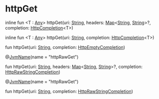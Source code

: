 # httpGet

inline fun &lt;T : [Any](https://kotlinlang.org/api/latest/jvm/stdlib/kotlin/-any/index.html)&gt; httpGet(uri: [String](https://kotlinlang.org/api/latest/jvm/stdlib/kotlin/-string/index.html), headers: [Map](https://kotlinlang.org/api/latest/jvm/stdlib/kotlin.collections/-map/index.html)&lt;[String](https://kotlinlang.org/api/latest/jvm/stdlib/kotlin/-string/index.html), [String](https://kotlinlang.org/api/latest/jvm/stdlib/kotlin/-string/index.html)&gt;?, completion: [HttpCompletion](-http-completion/index.md)&lt;T&gt;)

inline fun &lt;T : [Any](https://kotlinlang.org/api/latest/jvm/stdlib/kotlin/-any/index.html)&gt; httpGet(uri: [String](https://kotlinlang.org/api/latest/jvm/stdlib/kotlin/-string/index.html), completion: [HttpCompletion](-http-completion/index.md)&lt;T&gt;)

fun httpGet(uri: [String](https://kotlinlang.org/api/latest/jvm/stdlib/kotlin/-string/index.html), completion: [HttpEmptyCompletion](-http-empty-completion/index.md))

@[JvmName](https://kotlinlang.org/api/latest/jvm/stdlib/kotlin.jvm/-jvm-name/index.html)(name = "httpRawGet")

fun httpGet(uri: [String](https://kotlinlang.org/api/latest/jvm/stdlib/kotlin/-string/index.html), headers: [Map](https://kotlinlang.org/api/latest/jvm/stdlib/kotlin.collections/-map/index.html)&lt;[String](https://kotlinlang.org/api/latest/jvm/stdlib/kotlin/-string/index.html), [String](https://kotlinlang.org/api/latest/jvm/stdlib/kotlin/-string/index.html)&gt;?, completion: [HttpRawStringCompletion](index.md#1273102375%2FClasslikes%2F-470698881))

@[JvmName](https://kotlinlang.org/api/latest/jvm/stdlib/kotlin.jvm/-jvm-name/index.html)(name = "httpRawGet")

fun httpGet(uri: [String](https://kotlinlang.org/api/latest/jvm/stdlib/kotlin/-string/index.html), completion: [HttpRawStringCompletion](index.md#1273102375%2FClasslikes%2F-470698881))